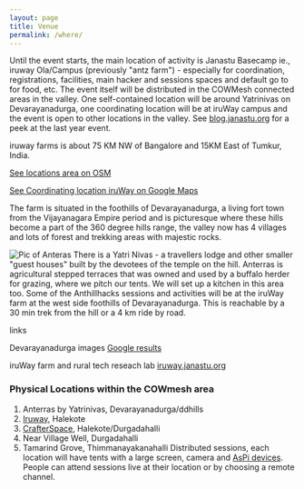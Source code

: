 ```yaml
---
layout: page
title: Venue
permalink: /where/
---
```

Until the event starts, the main location of activity is Janastu Basecamp ie., iruway Ola/Campus (previously "antz farm") - especially for coordination, registrations, facilities, main hacker and sessions spaces and default go to for food, etc. The event itself will be distributed in the COWMesh connected areas in the valley. One self-contained location will be around Yatrinivas on Devarayanadurga, one coordinating location will be at iruWay campus and the event is open to other locations in the valley. See [blog.janastu.org](https://blog.janastu.org/anthillhacks-22-23/) for a peek at the last year event.

iruway farms is about 75 KM NW of Bangalore and 15KM East of Tumkur, India. 

[See locations area on OSM](https://www.openstreetmap.org/#map=16/13.3781/77.2024&layers=N)

[See Coordinating location iruWay on Google Maps](https://goo.gl/maps/CWkXd6UGyJaC2PLBA) 

The farm is situated in the foothills of Devarayanadurga, a living fort town from the Vijayanagara Empire period and is picturesque where these hills become a part of the 360 degree hills range, the valley now has 4 villages and lots of forest and trekking areas with majestic rocks.

![Pic of Anteras](/assets/images/anteras2015v1.jpeg)
There is a Yatri Nivas - a travellers lodge and other smaller "guest houses" built by the devotees of the temple on the hill. Anterras is agricultural stepped terraces that was owned and used by a buffalo herder for grazing, where we pitch our tents.
We will set up a kitchen in this area too.
Some of the Anthillhacks sessions and activities will be at the iruWay farm at the west side foothills of Devarayanadurga. This is reachable by a 30 min trek from the hill or a 4 km ride by road.


links

<!--Anteras [Open Street Map](https://www.openstreetmap.org/?mlat=13.37143&mlon=77.20556#map=14/13.3742/77.1984)-->

Devarayanadurga images [Google results](https://www.google.com/search?q=devarayanadurga&tbm=isch)

iruWay farm and rural tech reseach lab [iruway.janastu.org](http://iruway.janastu.org)


### Physical Locations within the COWmesh area
1. Anterras by Yatrinivas, Devarayanadurga/ddhills
2. [Iruway](https://iruway.janastu.org), Halekote
3. [CrafterSpace](https://crafts.janastu.org), Halekote/Durgadahalli
4. Near Village Well, Durgadahalli
5. Tamarind Grove, Thimmanayakanahalli
Distributed sessions, each location will have tents with a large screen, camera and [AsPi devices](https://blog.janastu.org). People can attend sessions live at their location or by choosing a remote channel.
